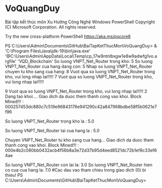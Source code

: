 # VoQuangDuy
Bài tập kết thúc môn Xu Hướng Công Nghệ
Windows PowerShell
Copyright (C) Microsoft Corporation. All rights reserved.

Try the new cross-platform PowerShell https://aka.ms/pscore6

PS C:\Users\Admin\Documents\GitHub\BaiTapKetThucMon\VoQuangDuy>  & 'C:\Program Files\Java\jdk-19\bin\java.exe' '@C:\Users\Admin\AppData\Local\Temp\cp_17w9ntnlbxgw1e8w9adwfg1vo.argfile' 'VQD_Blockchain'
So luong VNPT_Net_Router trong kho:
5
So luong VNPT_Net_Router cua hang dang con:
5
Nhap so luong VNPT_Net_Router chuyen tu kho sang cua hang:
8
Vuot qua so luong VNPT_Net_Router trong kho, vui long nhap lai!!!!!
7
Vuot qua so luong VNPT_Net_Router trong kho, vui long nhap lai!!!!!

9
Vuot qua so luong VNPT_Net_Router trong kho, vui long nhap lai!!!!!
2
Dang tao khoi.... 
Giao dich da duoc them thanh cong vao khoi.
Block Mined!!! : 000257453dc880c7c519e96843176e941290c42a847968bdbe58f5b0621e7f96

So luong VNPT_Net_Router trong kho la : 5.0

So luong VNPT_Net_Router tai cua hang la : 5.0

Chuyen VNPT_Net_Router tu kho sang cua hang...
Giao dich da duoc them thanh cong vao khoi.
Block Mined!!! : 000e4b2c080bb0432acb4f56b8a3e72d37b95d4eed8521dc72b1ef8c33ef64ae

So luong VNPT_Net_Router con lai la: 3.0
So luong VNPT_Net_Router hien co cua cua hang la: 7.0
#Cac dau vao tham chieu trong giao dich (0) bi thieu!
PS C:\Users\Admin\Documents\GitHub\BaiTapKetThucMon\VoQuangDuy>
